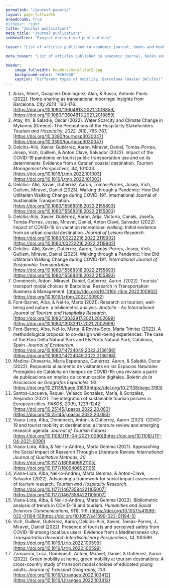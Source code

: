 ```yaml
---
permalink: "/journal-papers/"
layout: page-fullwidth
breadcrumb: true
#sidebar: right
title: "Journal publications"
meta_title: "Journal publications"
subheadline: "Project derivatived publications"

teaser: "List of articles published in academic journal, books and book chapters." 

meta_teaser: "List of articles published in academic journal, books and book chapters."

header:
    image_fullwidth: headers/mobilitat2.jpg
    background-color: "#262930"
    caption: "Different types of mobility, Barcelona (Xavier Delclòs)"
---
```



1. Arias, Albert, Quaglieri-Domínguez, Alan, & Russo, Antonio Paolo (2022). Home-sharing as transnational moorings: Insights from Barcelona. *City 26*(1): 160-178. [https://doi.org/10.1080/13604813.2021.2018859](https://doi.org/10.1080/13604813.2021.2018859)
1. Atay, Itri, & Saladié, Òscar (2022). Water Scarcity and Climate Change in Mykonos (Greece): The Perceptions of the Hospitality Stakeholders. *Tourism and Hospitality. 2022, 3*(3), 765-787. [https://doi.org/10.3390/tourhosp3030047](https://doi.org/10.3390/tourhosp3030047)
1. Delclòs-Alió, Xavier, Gutiérrez, Aaron, Miravet, Daniel, Tomàs-Porres, Josep, Vich, Guillem, & Anton Clavé, Salvador (2022). Impact of the COVID-19 pandemic on tourist public transportation use and on its determinants: Evidence from a Catalan coastal destination. *Tourism Management Perspectives, 44*, 101003. [https://doi.org/10.1016/j.tmp.2022.101003](https://doi.org/10.1016/j.tmp.2022.101003)
2. Delclòs- Alió, Xavier, Gutiérrez, Aaron, Tomàs-Porres, Josep, Vich, Guillem, Miravet, Daniel (2023). Walking through a Pandemic: How Did Utilitarian Walking Change during COVID-19?. International Journal of Sustainable Transportation. [https://doi.org/10.1080/15568318.2022.2155893] (https://doi.org/10.1080/15568318.2022.2155893)
3. Delclòs-Alió, Xavier, Gutiérrez, Aaron, Arija, Victoria, Canals, Josefa, Tomàs-Porres, Josep, Miravet, Daniel, Anton Clavé, Salvador (2022). Impact of COVID-19 on vacation recreational walking: Initial evidence from an urban coastal destination. *Journal of Leisure Research*. [https://doi.org/10.1080/00222216.2022.2119902](https://doi.org/10.1080/00222216.2022.2119902)
4. Delclòs- Alió, Xavier, Gutiérrez, Aaron, Tomàs-Porres, Josep, Vich, Guillem, Miravet, Daniel (2023). Walking through a Pandemic: How Did Utilitarian Walking Change during COVID-19?. *International Journal of Sustainable Transportation.* [https://doi.org/10.1080/15568318.2022.2155893](https://doi.org/10.1080/15568318.2022.2155893) 
5. Domènech, Antoni, Miravet, Daniel, Gutiérrez, Aaron. (2022). Tourists' transport modal choices in Barcelona. Research in Transportation Business & Management. [https://doi.org/10.1016/j.rtbm.2022.100902] (https://doi.org/10.1016/j.rtbm.2022.100902)
7. Font-Barnet, Alba, & Nel-lo, Marta (2021). Research on tourism, well-being and nature: a bibliometric analysis. *Anatolia - An International Journal of Tourism and Hospitality Research*. [https://doi.org/10.1080/13032917.2021.2002699](https://doi.org/10.1080/13032917.2021.2002699) 
8. Font-Barnet, Alba, Nel-lo, Marta, & Rovira-Soto, Maria Trinitat (2022). A methodological proposal to co-design well-being experiences: The case of the Ebro Delta Natural Park and Els Ports Natural Park, Catalonia, Spain. *Journal of Ecotourism*. [https://doi.org/10.1080/14724049.2022.2136188](https://doi.org/10.1080/14724049.2022.2136188)
9. Medina-Chavarría, María Esperanza, Gutiérrez, Aaron, & Saladié, Òscar (2022). Respuesta al aumento de visitantes en los Espacios Naturales Protegidos de Cataluña en tiempos de COVID-19: una revisión a partir de publicacions en medios de comunicación digitales. *Boletín de la Asociación de Geógrafos Españoles*, 93.  [https://doi.org/10.21138/bage.3183](https://doi.org/10.21138/bage.3183)
10. Santos-Lacueva, Raquel, Velasco González, María, & González, Alejandro (2022). The integration of sustainable tourism policies in European cities. *PASOS, 20*(5), 1229-1242. [https://doi.org/10.25145/j.pasos.2022.20.083](https://doi.org/10.25145/j.pasos.2022.20.083)
11. Viana-Lora, Alba, Domènech, Antoni, & Gutiérrez, Aaron (2021). COVID-19 and tourist mobility at destinations: a literature review and emerging research agenda. *Journal of Tourism Futures*. [https://doi.org/10.1108/JTF-04-2021-0090](https://doi.org/10.1108/JTF-04-2021-0090)
12. Viana-Lora, Alba, & Nel-lo-Andreu, Marta Gemma (2021). Approaching the Social Impact of Research Through a Literature Review. *International Journal of Qualitative Methods, 20*. [https://doi.org/10.1177/1609406921105](https://doi.org/10.1177/1609406921105)
13. Viana-Lora, Alba, Nel-lo-Andreu, Marta Gemma, & Anton-Clavé, Salvador (2022). Advancing a framework for social impact assessment of tourism research. *Tourism and Hospitality Research*. [https://doi.org/10.1177/14673584221105007](https://doi.org/10.1177/14673584221105007)
14. Viana-Lora, Alba, & Nel-lo-Andreu, Marta Gemma (2022). Bibliometric analysis of trends in COVID-19 and tourism. *Humanities and Social Sciences Communications, 9*(1), 1-8. [https://doi.org/10.1057/s41599-022-01194-5](https://doi.org/10.1057/s41599-022-01194-5)
15. Vich, Guillem, Gutiérrez, Aaron, Delclòs-Alió, Xavier, Tomàs-Porres, J., Miravet, Daniel (2022). Presence of tourists and perceived safety from COVID-19 among local bus users: Evidence from a Mediterranean city. *Transportation Research Interdisciplinary Perspectives, 14,* 100599. [https://doi.org/10.1016/j.trip.2022.100599](https://doi.org/10.1016/j.trip.2022.100599)
16. Zamparini, Luca, Domènech, Antoni, Miravet, Daniel, & Gutiérrez, Aaron (2022). Green mobility at home, green mobility at tourism destinations: A cross-country study of transport modal choices of educated young adults. *Journal of Transport Geography, 103*. [https://doi.org/10.1016/j.jtrangeo.2022.103412](https://doi.org/10.1016/j.jtrangeo.2022.103412)

